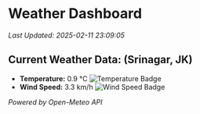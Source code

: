 
# Weather Dashboard

_Last Updated: 2025-02-11 23:09:05_

## Current Weather Data: (Srinagar, JK)
- **Temperature:** 0.9 °C ![Temperature Badge](https://img.shields.io/badge/Temperature-Low%20Temp-blue)
- **Wind Speed:** 3.3 km/h ![Wind Speed Badge](https://img.shields.io/badge/Wind%20Speed-Light%20Wind-blue)

*Powered by Open-Meteo API*
